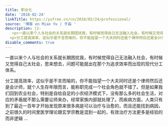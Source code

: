 ```yaml
---
title: 职业化
date: '2018-02-24'
linkTitle: https://yufree.cn/cn/2018/02/24/professional/
source: '博客 on Miao Yu | 于淼 '
description: |2-
   <p>一直以来个人与社会的关系就长期困扰我，有时候觉得自己无法融入社会，有时候又觉得自己太社会，思来想去，问题可能就出在那个为追求效率而出现的现代分工体系。</p>
  <p>分工提高效率，这似乎是不言而喻的，你不能指望一个大夫同时还是个律师然后还是会计师，就个人生存年限而言，能称职完成一个社会角色就不错了。但是如果我们回到农业社会，特别是自给自足的小农经济模式下，没有那么多的社会生活，对应的矛盾就不那么需要讼师来办，经常家族内部就处理了。而疾病方面，人类只有到了最近一百年才开始发现原来很多病是可以治疗与治愈的，而且还能找到病因，之前很久的时间里医学理论跟玄学宗教是混到一起的，有效治疗方法更多是经验的而非逻辑 ...
disable_comments: true
---
```

 <p>一直以来个人与社会的关系就长期困扰我，有时候觉得自己无法融入社会，有时候又觉得自己太社会，思来想去，问题可能就出在那个为追求效率而出现的现代分工体系。</p>
<p>分工提高效率，这似乎是不言而喻的，你不能指望一个大夫同时还是个律师然后还是会计师，就个人生存年限而言，能称职完成一个社会角色就不错了。但是如果我们回到农业社会，特别是自给自足的小农经济模式下，没有那么多的社会生活，对应的矛盾就不那么需要讼师来办，经常家族内部就处理了。而疾病方面，人类只有到了最近一百年才开始发现原来很多病是可以治疗与治愈的，而且还能找到病因，之前很久的时间里医学理论跟玄学宗教是混到一起的，有效治疗方法更多是经验的而非逻辑 ...